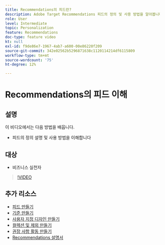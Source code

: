 ```yaml
---
title: Recommendations의 피드란?
description: Adobe Target Recommendations 피드의 정의 및 사용 방법을 알아봅니다
role: User
level: Intermediate
topic: Personalization
feature: Recommendations
doc-type: feature video
kt: null
exl-id: f9de86e7-1967-4ab7-a600-00e86220f209
source-git-commit: 342e02562b5296871638c1120114214df6115809
workflow-type: tm+mt
source-wordcount: '75'
ht-degree: 12%

---
```


# Recommendations의 피드 이해

## 설명

이 비디오에서는 다음 방법을 배웁니다.

* 피드의 정의 설명 및 사용 방법을 이해합니다

## 대상

* 비즈니스 실천자

>[!VIDEO](https://video.tv.adobe.com/v/27695?quality=12)

## 추가 리소스

* [피드 만들기](create-a-feed.md)
* [기준 만들기](create-criteria.md)
* [사용자 지정 디자인 만들기](create-custom-designs.md)
* [컬렉션 및 제외 만들기](create-collections-and-exclusions.md)
* [권장 사항 활동 만들기](create-a-recommendations-activity.md)
* [Recommendations 설명서](https://experienceleague.adobe.com/docs/target/using/recommendations/recommendations.html?lang=en)
